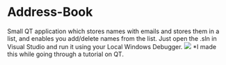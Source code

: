 # Address-Book
Small QT application which stores names with emails and stores them in a list, and enables you add/delete names from the list.
Just open the .sln in Visual Studio and run it using your Local Windows Debugger.
![]([https://github.com/cchandel-dev/Address-Book/demo.gif](https://github.com/cchandel-dev/Address-Book/blob/main/demo.gif))
*I made this while going through a tutorial on QT.
